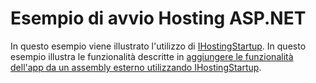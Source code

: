 # <a name="aspnet-hosting-startup-sample"></a>Esempio di avvio Hosting ASP.NET

In questo esempio viene illustrato l'utilizzo di [IHostingStartup](https://docs.microsoft.com/dotnet/api/microsoft.aspnetcore.hosting.ihostingstartup). In questo esempio illustra le funzionalità descritte in [aggiungere le funzionalità dell'app da un assembly esterno utilizzando IHostingStartup](https://docs.microsoft.com/aspnet/core/hosting/ihostingstartup).
